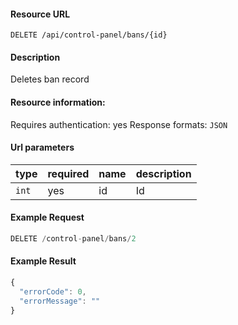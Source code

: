 #### Resource URL
`DELETE /api/control-panel/bans/{id}`

#### Description
  Deletes ban record

#### Resource information:
  Requires authentication: yes
  Response formats: `JSON`

#### Url parameters
| type     | required | name                              | description
|----------|----------|-----------------------------------|-------------
| `int`    | yes      | id                                | Id


#### Example Request
```javascript
DELETE /control-panel/bans/2
```

#### Example Result
```javascript
{
  "errorCode": 0,
  "errorMessage": ""
}
```